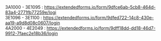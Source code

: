 3A1000 - 3E1095 :  https://extendedforms.io/form/9dfce6ab-5cb8-464d-83a4-2771fb77259e/logi <br>
3E1096 - 3E1100 :  https://extendedforms.io/form/9dfed722-14c8-430e-aa19-a9d8d08c0607/login<br>
4A2000 - 4E2049 :  https://extendedforms.io/form/9dff18dd-dd18-46d7-9912-7faec2e18b36/login<br>
